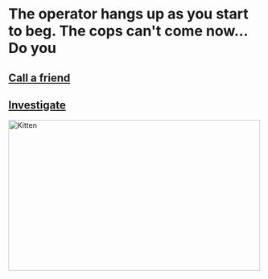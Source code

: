 # The operator hangs up as you start to beg. The cops can't come now... Do you 

## [Call a friend ](../../call-friend/call-friend.md)
## [Investigate](../../../investigate/investigate.md)

<img src="https://static5.depositphotos.com/1005040/501/i/450/depositphotos_5013013-stock-photo-funny-man-with-puppy-eyes.jpg" alt="Kitten"
	title="A cute kitten" width="500" height="300" />
